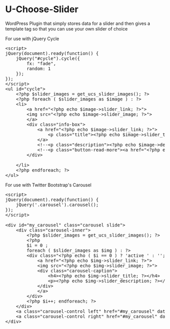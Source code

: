 U-Choose-Slider
===============

WordPress Plugin that simply stores data for a slider and then gives a template tag so that you can use your own slider of choice


For use with jQuery Cycle
<pre>
&lt;script&gt;
jQuery(document).ready(function() {
 	jQuery("#cycle").cycle({
		fx: "fade",
		random: 1
	});
});
&lt;/script&gt;
&lt;ul id="cycle"&gt;
	&lt;?php $slider_images = get_ucs_slider_images(); ?&gt;					
	&lt;?php foreach ( $slider_images as $image ) : ?&gt;
	&lt;li&gt;
		&lt;a href="&lt;?php echo $image-&gt;slider_link; ?&gt;"&gt;
		&lt;img src="&lt;?php echo $image-&gt;slider_image; ?&gt;"&gt;		
		&lt;/a&gt;
		&lt;div class="info-box"&gt;
			&lt;a href="&lt;?php echo $image-&gt;slider_link; ?&gt;"&gt;				
				&lt;p class="title"&gt;&lt;?php echo $image-&gt;slider_title; ?&gt;&lt;/p&gt;
			&lt;/a&gt;
			&lt;!--&lt;p class="description"&gt;&lt;?php echo $image-&gt;description; ?&gt;&lt;/p&gt;--&gt;
			&lt;!--&lt;p class="button-read-more"&gt;&lt;a href="&lt;?php echo $image-&gt;read_more_link; ?&gt;" class="button"&gt;Read More&lt;/a&gt;&lt;/p&gt;--&gt;
		&lt;/div&gt;			
		
	&lt;/li&gt;
	&lt;?php endforeach; ?&gt;		
&lt;/ul&gt;
</pre>

For use with Twitter Bootstrap's Carousel
<pre>
&lt;script&gt;
jQuery(document).ready(function() {
	jQuery('.carousel').carousel();	
});
&lt;/script&gt;

&lt;div id="my_carousel" class="carousel slide"&gt;
	&lt;div class="carousel-inner"&gt;
		&lt;?php $slider_images = get_ucs_slider_images(); ?&gt;
		&lt;?php
		$i = 0 ;
		foreach ( $slider_images as $img ) : ?&gt;
		&lt;div class="&lt;?php echo ( $i == 0 ) ? 'active ' : ''; ?&gt;item"&gt;
			&lt;a href="&lt;?php echo $img-&gt;slider_link; ?&gt;"&gt;
			&lt;img src="&lt;?php echo $img-&gt;slider_image; ?&gt;"&gt;
			&lt;div class="carousel-caption"&gt;
				&lt;h4&gt;&lt;?php echo $img-&gt;slider_title; ?&gt;&lt;/h4&gt;
				&lt;p&gt;&lt;?php echo $img-&gt;slider_description; ?&gt;&lt;/p&gt;
			&lt;/div&gt;
			&lt;/a&gt;
		&lt;/div&gt;
		&lt;?php $i++; endforeach; ?&gt;
	&lt;/div&gt;
	&lt;a class="carousel-control left" href="#my_carousel" data-slide="prev"&gt;&lsaquo;&lt;/a&gt;
	&lt;a class="carousel-control right" href="#my_carousel" data-slide="next"&gt;&rsaquo;&lt;/a&gt;
&lt;/div&gt;	
</pre>